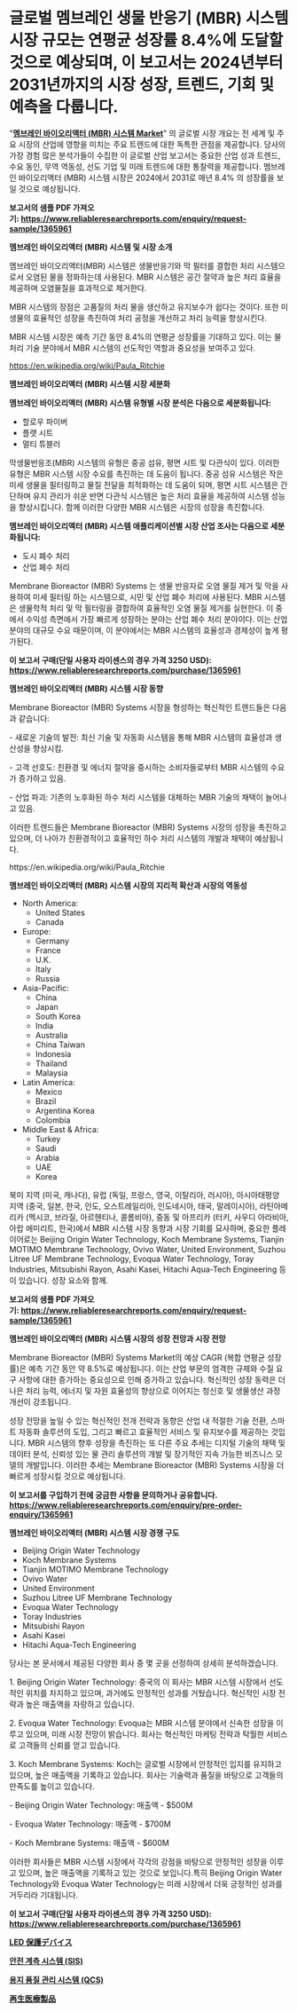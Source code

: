<p><h1>글로벌 멤브레인 생물 반응기 (MBR) 시스템 시장 규모는 연평균 성장률 8.4%에 도달할 것으로 예상되며, 이 보고서는 2024년부터 2031년까지의 시장 성장, 트렌드, 기회 및 예측을 다룹니다.</h1></p><p>"<strong><a href="https://www.reliableresearchreports.com/membrane-bioreactor-systems-market-r1365961">멤브레인 바이오리액터 (MBR) 시스템 Market</a></strong>" 의 글로벌 시장 개요는 전 세계 및 주요 시장의 산업에 영향을 미치는 주요 트렌드에 대한 독특한 관점을 제공합니다. 당사의 가장 경험 많은 분석가들이 수집한 이 글로벌 산업 보고서는 중요한 산업 성과 트렌드, 수요 동인, 무역 역동성, 선도 기업 및 미래 트렌드에 대한 통찰력을 제공합니다. 멤브레인 바이오리액터 (MBR) 시스템 시장은 2024에서 2031로 매년 8.4% 의 성장률을 보일 것으로 예상됩니다.</p>
<p><strong>보고서의 샘플 PDF 가져오기:&nbsp;<a href="https://www.reliableresearchreports.com/enquiry/request-sample/1365961">https://www.reliableresearchreports.com/enquiry/request-sample/1365961</a></strong></p>
<p><strong>멤브레인 바이오리액터 (MBR) 시스템 및 시장 소개</strong></p>
<p><p>멤브레인 바이오리액터(MBR) 시스템은 생물반응기와 막 필터를 결합한 처리 시스템으로서 오염된 물을 정화하는데 사용된다. MBR 시스템은 공간 절약과 높은 처리 효율을 제공하며 오염물질을 효과적으로 제거한다. </p><p>MBR 시스템의 장점은 고품질의 처리 물을 생산하고 유지보수가 쉽다는 것이다. 또한 미생물의 효율적인 성장을 촉진하여 처리 공정을 개선하고 처리 능력을 향상시킨다. </p><p>MBR 시스템 시장은 예측 기간 동안 8.4%의 연평균 성장률을 기대하고 있다. 이는 물 처리 기술 분야에서 MBR 시스템의 선도적인 역할과 중요성을 보여주고 있다.</p></p>
<p><a href="https://en.wikipedia.org/wiki/Paula_Ritchie">https://en.wikipedia.org/wiki/Paula_Ritchie</a></p>
<p><strong>멤브레인 바이오리액터 (MBR) 시스템 시장 세분화</strong></p>
<p><strong>멤브레인 바이오리액터 (MBR) 시스템 유형별 시장 분석은 다음으로 세분화됩니다:</strong></p>
<p><ul><li>할로우 파이버</li><li>플랫 시트</li><li>멀티 튜블러</li></ul></p>
<p><p>막생물반응조(MBR) 시스템의 유형은 중공 섬유, 평면 시트 및 다관식이 있다. 이러한 유형은 MBR 시스템 시장 수요를 촉진하는 데 도움이 됩니다. 중공 섬유 시스템은 작은 미세 생물을 필터링하고 물질 전달을 최적화하는 데 도움이 되며, 평면 시트 시스템은 간단하며 유지 관리가 쉬운 반면 다관식 시스템은 높은 처리 효율을 제공하여 시스템 성능을 향상시킵니다. 함께 이러한 다양한 MBR 시스템은 시장의 성장을 촉진합니다.</p></p>
<p><strong>멤브레인 바이오리액터 (MBR) 시스템 애플리케이션별 시장 산업 조사는 다음으로 세분화됩니다:</strong></p>
<p><ul><li>도시 폐수 처리</li><li>산업 폐수 처리</li></ul></p>
<p><p>Membrane Bioreactor (MBR) Systems 는 생물 반응자로 오염 물질 제거 및 막을 사용하여 미세 필터링 하는 시스템으로, 시민 및 산업 폐수 처리에 사용된다. MBR 시스템은 생물학적 처리 및 막 필터링을 결합하여 효율적인 오염 물질 제거를 실현한다. 이 중에서 수익성 측면에서 가장 빠르게 성장하는 분야는 산업 폐수 처리 분야이다. 이는 산업 분야의 대규모 수요 때문이며, 이 분야에서는 MBR 시스템의 효율성과 경제성이 높게 평가된다.</p></p>
<p><strong>이 보고서 구매(단일 사용자 라이센스의 경우 가격 3250 USD): <a href="https://www.reliableresearchreports.com/purchase/1365961">https://www.reliableresearchreports.com/purchase/1365961</a></strong></p>
<p><strong>멤브레인 바이오리액터 (MBR) 시스템 시장 동향</strong></p>
<p><p>Membrane Bioreactor (MBR) Systems 시장을 형성하는 혁신적인 트렌드들은 다음과 같습니다:</p><p>- 새로운 기술의 발전: 최신 기술 및 자동화 시스템을 통해 MBR 시스템의 효율성과 생산성을 향상시킴.</p><p>- 고객 선호도: 친환경 및 에너지 절약을 중시하는 소비자들로부터 MBR 시스템의 수요가 증가하고 있음.</p><p>- 산업 파괴: 기존의 노후화된 하수 처리 시스템을 대체하는 MBR 기술의 채택이 늘어나고 있음.</p><p>이러한 트렌드들은 Membrane Bioreactor (MBR) Systems 시장의 성장을 촉진하고 있으며, 더 나아가 친환경적이고 효율적인 하수 처리 시스템의 개발과 채택이 예상됩니다.</p></p>
<p>https://en.wikipedia.org/wiki/Paula_Ritchie</p>
<p><strong>멤브레인 바이오리액터 (MBR) 시스템 시장의 지리적 확산과 시장의 역동성</strong></p>
<p><ul>
    <li>
        North America:
        <ul>
            <li>United States</li>
            <li>Canada</li>
        </ul>
    </li>
    <li>
        Europe:
        <ul>
            <li>Germany</li>
            <li>France</li>
            <li>U.K.</li>
            <li>Italy</li>
            <li>Russia</li>
        </ul>
    </li>
    <li>
        Asia-Pacific:
        <ul>
            <li>China</li>
            <li>Japan</li>
            <li>South Korea</li>
            <li>India</li>
            <li>Australia</li>
            <li>China Taiwan</li>
            <li>Indonesia</li>
            <li>Thailand</li>
            <li>Malaysia</li>
        </ul>
    </li>
    <li>
        Latin America:
        <ul>
            <li>Mexico</li>
            <li>Brazil</li>
            <li>Argentina Korea</li>
            <li>Colombia</li>
        </ul>
    </li>
    <li>
        Middle East & Africa:
        <ul>
            <li>Turkey</li>
            <li>Saudi</li>
            <li>Arabia</li>
            <li>UAE</li>
            <li>Korea</li>
        </ul>
    </li>
    </ul></p>
<p><p>북미 지역 (미국, 캐나다), 유럽 (독일, 프랑스, 영국, 이탈리아, 러시아), 아시아태평양 지역 (중국, 일본, 한국, 인도, 오스트레일리아, 인도네시아, 태국, 말레이시아), 라틴아메리카 (멕시코, 브라질, 아르헨티나, 콜롬비아), 중동 및 아프리카 (터키, 사우디 아라비아, 아랍 에미리트, 한국)에서 MBR 시스템 시장 동향과 시장 기회를 묘사하며, 중요한 플레이어로는 Beijing Origin Water Technology, Koch Membrane Systems, Tianjin MOTIMO Membrane Technology, Ovivo Water, United Environment, Suzhou Litree UF Membrane Technology, Evoqua Water Technology, Toray Industries, Mitsubishi Rayon, Asahi Kasei, Hitachi Aqua-Tech Engineering 등이 있습니다. 성장 요소와 함께.</p></p>
<p><strong>보고서의 샘플 PDF 가져오기:&nbsp;<a href="https://www.reliableresearchreports.com/enquiry/request-sample/1365961">https://www.reliableresearchreports.com/enquiry/request-sample/1365961</a></strong></p>
<p><strong>멤브레인 바이오리액터 (MBR) 시스템 시장의 성장 전망과 시장 전망</strong></p>
<p><p>Membrane Bioreactor (MBR) Systems Market의 예상 CAGR (복합 연평균 성장률)은 예측 기간 동안 약 8.5%로 예상됩니다. 이는 산업 부문의 엄격한 규제와 수질 요구 사항에 대한 증가하는 중요성으로 인해 증가하고 있습니다. 혁신적인 성장 동력은 더 나은 처리 능력, 에너지 및 자원 효율성의 향상으로 이어지는 청신호 및 생물생산 과정 개선이 강조됩니다. </p><p>성장 전망을 높일 수 있는 혁신적인 전개 전략과 동향은 산업 내 적절한 기술 전환, 스마트 자동화 솔루션의 도입, 그리고 빠르고 효율적인 서비스 및 유지보수를 제공하는 것입니다. MBR 시스템의 향후 성장을 촉진하는 또 다른 주요 추세는 디지털 기술의 채택 및 데이터 분석, 신뢰성 있는 물 관리 솔루션의 개발 및 장기적인 지속 가능한 비즈니스 모델의 개발입니다. 이러한 추세는 Membrane Bioreactor (MBR) Systems 시장을 더 빠르게 성장시킬 것으로 예상됩니다.</p></p>
<p><strong>이 보고서를 구입하기 전에 궁금한 사항을 문의하거나 공유합니다. <a href="https://www.reliableresearchreports.com/enquiry/pre-order-enquiry/1365961">https://www.reliableresearchreports.com/enquiry/pre-order-enquiry/1365961</a></strong></p>
<p><strong>멤브레인 바이오리액터 (MBR) 시스템 시장 경쟁 구도</strong></p>
<p><ul><li>Beijing Origin Water Technology</li><li>Koch Membrane Systems</li><li>Tianjin MOTIMO Membrane Technology</li><li>Ovivo Water</li><li>United Environment</li><li>Suzhou Litree UF Membrane Technology</li><li>Evoqua Water Technology</li><li>Toray Industries</li><li>Mitsubishi Rayon</li><li>Asahi Kasei</li><li>Hitachi Aqua-Tech Engineering</li></ul></p>
<p><p>당사는 본 문서에서 제공된 다양한 회사 중 몇 곳을 선정하여 상세히 분석하겠습니다. </p><p>1. Beijing Origin Water Technology: 중국의 이 회사는 MBR 시스템 시장에서 선도적인 위치를 차지하고 있으며, 과거에도 안정적인 성과를 거뒀습니다. 혁신적인 시장 전략과 높은 매출액을 자랑하고 있습니다.</p><p>2. Evoqua Water Technology: Evoqua는 MBR 시스템 분야에서 신속한 성장을 이루고 있으며, 미래 시장 전망이 밝습니다. 회사는 혁신적인 마케팅 전략과 탁월한 서비스로 고객들의 신뢰를 얻고 있습니다.</p><p>3. Koch Membrane Systems: Koch는 글로벌 시장에서 안정적인 입지를 유지하고 있으며, 높은 매출액을 기록하고 있습니다. 회사는 기술력과 품질을 바탕으로 고객들의 만족도를 높이고 있습니다.</p><p>- Beijing Origin Water Technology: 매출액 - $500M</p><p>- Evoqua Water Technology: 매출액 - $700M</p><p>- Koch Membrane Systems: 매출액 - $600M</p><p>이러한 회사들은 MBR 시스템 시장에서 각각의 강점을 바탕으로 안정적인 성장을 이루고 있으며, 높은 매출액을 기록하고 있는 것으로 보입니다.특히 Beijing Origin Water Technology와 Evoqua Water Technology는 미래 시장에서 더욱 긍정적인 성과를 거두리라 기대됩니다.</p></p>
<p><strong>이 보고서 구매(단일 사용자 라이센스의 경우 가격 3250 USD): <a href="https://www.reliableresearchreports.com/purchase/1365961">https://www.reliableresearchreports.com/purchase/1365961</a></strong></p>
<p><strong><p><a href="https://github.com/RandallRunte2023/Market-Research-Report-List-2/blob/main/947053870734.md">LED 保護デバイス</a></p><p><a href="https://github.com/shampaakter36/Market-Research-Report-List-2/blob/main/776093588168.md">안전 계측 시스템 (SIS)</a></p><p><a href="https://github.com/LuckeyCorbin/Market-Research-Report-List-2/blob/main/667706288169.md">용지 품질 관리 시스템 (QCS)</a></p><p><a href="https://github.com/TerrellConn/Market-Research-Report-List-3/blob/main/273727370733.md">再生医療製品</a></p></strong></p>
<p></p>